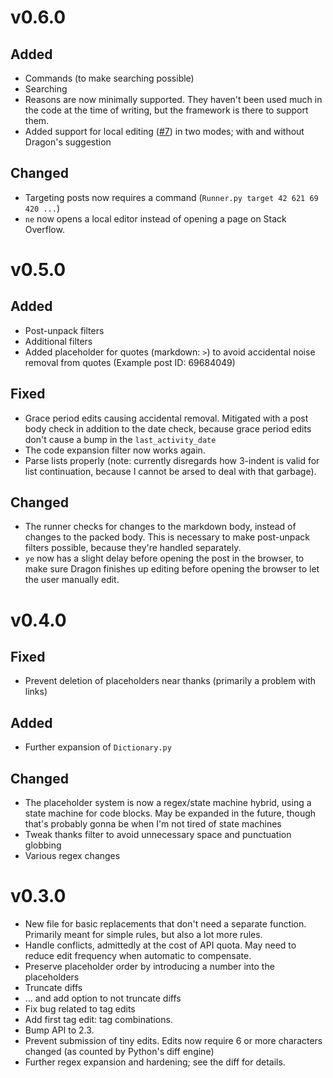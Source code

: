 # v0.6.0

## Added
* Commands (to make searching possible)
* Searching
* Reasons are now minimally supported. They haven't been used much in the code at the time of writing, but the framework is there to support them.
* Added support for local editing ([#7](https://github.com/LunarWatcher/Dragon/issues/7)) in two modes; with and without Dragon's suggestion

## Changed
* Targeting posts now requires a command (`Runner.py target 42 621 69 420 ...`)
* `ne` now opens a local editor instead of opening a page on Stack Overflow.

# v0.5.0

## Added
* Post-unpack filters
* Additional filters
* Added placeholder for quotes (markdown: `>`) to avoid accidental noise removal from quotes (Example post ID: 69684049)

## Fixed
* Grace period edits causing accidental removal. Mitigated with a post body check in addition to the date check, because grace period edits don't cause a bump in the `last_activity_date`
* The code expansion filter now works again.
* Parse lists properly (note: currently disregards how 3-indent is valid for list continuation, because I cannot be arsed to deal with that garbage).

## Changed
* The runner checks for changes to the markdown body, instead of changes to the packed body. This is necessary to make post-unpack filters possible, because they're handled separately.
* `ye` now has a slight delay before opening the post in the browser, to make sure Dragon finishes up editing before opening the browser to let the user manually edit.

# v0.4.0

## Fixed
* Prevent deletion of placeholders near thanks (primarily a problem with links)

## Added
* Further expansion of `Dictionary.py`

## Changed
* The placeholder system is now a regex/state machine hybrid, using a state machine for code blocks. May be expanded in the future, though that's probably gonna be when I'm not tired of state machines
* Tweak thanks filter to avoid unnecessary space and punctuation globbing
* Various regex changes


# v0.3.0

* New file for basic replacements that don't need a separate function. Primarily meant for simple rules, but also a lot more rules.
* Handle conflicts, admittedly at the cost of API quota. May need to reduce edit frequency when automatic to compensate.
* Preserve placeholder order by introducing a number into the placeholders
* Truncate diffs
* ... and add option to not truncate diffs
* Fix bug related to tag edits
* Add first tag edit: tag combinations.
* Bump API to 2.3.
* Prevent submission of tiny edits. Edits now require 6 or more characters changed (as counted by Python's diff engine)
* Further regex expansion and hardening; see the diff for details.
